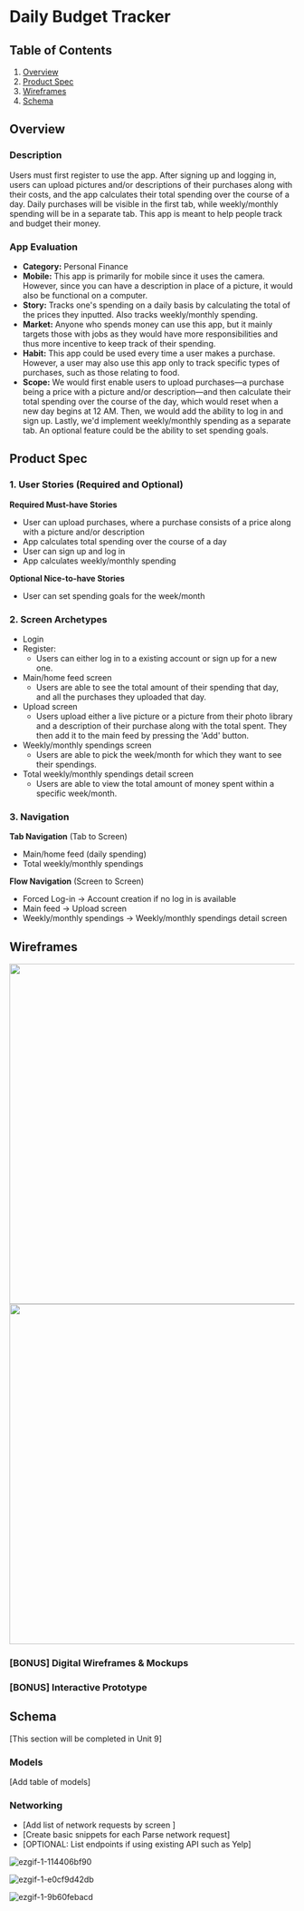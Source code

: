 # Daily Budget Tracker


## Table of Contents
1. [Overview](#Overview)
1. [Product Spec](#Product-Spec)
1. [Wireframes](#Wireframes)
2. [Schema](#Schema)

## Overview
### Description
Users must first register to use the app. After signing up and logging in, users can upload pictures and/or descriptions of their purchases along with their costs, and the app calculates their total spending over the course of a day. Daily purchases will be visible in the first tab, while weekly/monthly spending will be in a separate tab. This app is meant to help people track and budget their money. 

### App Evaluation

- **Category:** Personal Finance
- **Mobile:** This app is primarily for mobile since it uses the camera. However, since you can have a description in place of a picture, it would also be functional on a computer.
- **Story:** Tracks one's spending on a daily basis by calculating the total of the prices they inputted. Also tracks weekly/monthly spending.
- **Market:** Anyone who spends money can use this app, but it mainly targets those with jobs as they would have more responsibilities and thus more incentive to keep track of their spending.
- **Habit:** This app could be used every time a user makes a purchase. However, a user may also use this app only to track specific types of purchases, such as those relating to food.
- **Scope:** We would first enable users to upload purchases—a purchase being a price with a picture and/or description—and then calculate their total spending over the course of the day, which would reset when a new day begins at 12 AM. Then, we would add the ability to log in and sign up. Lastly, we'd implement weekly/monthly spending as a separate tab. An optional feature could be the ability to set spending goals.

## Product Spec

### 1. User Stories (Required and Optional)

**Required Must-have Stories**

* User can upload purchases, where a purchase consists of a price along with a picture and/or description
* App calculates total spending over the course of a day
* User can sign up and log in
* App calculates weekly/monthly spending

**Optional Nice-to-have Stories**

* User can set spending goals for the week/month

### 2. Screen Archetypes

* Login
* Register:
   * Users can either log in to a existing account or sign up for a new one.
* Main/home feed screen
    * Users are able to see the total amount of their spending that day, and all the purchases they uploaded that day.
* Upload screen 
    * Users upload either a live picture or a picture from their photo library and a description of their purchase along with the total spent. They then add it to the main feed by pressing the 'Add' button.
* Weekly/monthly spendings screen
    * Users are able to pick the week/month for which they want to see their spendings.
* Total weekly/monthly spendings detail screen
    * Users are able to view the total amount of money spent within a specific week/month.


### 3. Navigation

**Tab Navigation** (Tab to Screen)

* Main/home feed (daily spending)
* Total weekly/monthly spendings

**Flow Navigation** (Screen to Screen)

* Forced Log-in -> Account creation if no log in is available
* Main feed -> Upload screen
* Weekly/monthly spendings -> Weekly/monthly spendings detail screen

## Wireframes

<img src="https://i.imgur.com/yjLU1k8.jpg" width=600>

<img src="https://i.imgur.com/VBKwLsc.jpg" width=600>

### [BONUS] Digital Wireframes & Mockups

### [BONUS] Interactive Prototype

## Schema 
[This section will be completed in Unit 9]
### Models
[Add table of models]
### Networking
- [Add list of network requests by screen ]
- [Create basic snippets for each Parse network request]
- [OPTIONAL: List endpoints if using existing API such as Yelp]


![ezgif-1-114406bf90](https://user-images.githubusercontent.com/110207696/235591509-23866dca-76ff-4972-8b9c-927cfb41359b.gif)


![ezgif-1-e0cf9d42db](https://user-images.githubusercontent.com/110207696/235591901-60422fc0-1b7d-47f5-8570-1c4b21f8a825.gif)


![ezgif-1-9b60febacd](https://user-images.githubusercontent.com/110207696/235591616-279c671e-a239-4f85-af60-4dc832b396d7.gif)

